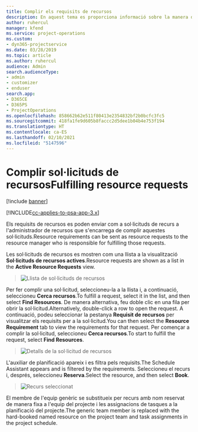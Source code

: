 ```yaml
---
title: Complir els requisits de recursos
description: En aquest tema es proporciona informació sobre la manera de complir els requisits dels recursos.
author: ruhercul
manager: kfend
ms.service: project-operations
ms.custom:
- dyn365-projectservice
ms.date: 03/28/2019
ms.topic: article
ms.author: ruhercul
audience: Admin
search.audienceType:
- admin
- customizer
- enduser
search.app:
- D365CE
- D365PS
- ProjectOperations
ms.openlocfilehash: 858662b62e511f80413e2354832bf2b0bcfc3fc5
ms.sourcegitcommit: 418fa1fe9d605b8faccc2d5dee1b04b4e753f194
ms.translationtype: HT
ms.contentlocale: ca-ES
ms.lasthandoff: 02/10/2021
ms.locfileid: "5147596"
---
```

# <a name="fulfilling-resource-requests"></a><span data-ttu-id="f5f2a-103">Complir sol·licituds de recursos</span><span class="sxs-lookup"><span data-stu-id="f5f2a-103">Fulfilling resource requests</span></span>

[!include [banner](../includes/psa-now-project-operations.md)]

[!INCLUDE[cc-applies-to-psa-app-3.x](../includes/cc-applies-to-psa-app-3x.md)]

<span data-ttu-id="f5f2a-104">Els requisits de recursos es poden enviar com a sol·licituds de recurs a l'administrador de recursos que s'encarrega de complir aquestes sol·licituds.</span><span class="sxs-lookup"><span data-stu-id="f5f2a-104">Resource requirements can be sent as resource requests to the resource manager who is responsible for fulfilling those requests.</span></span>

<span data-ttu-id="f5f2a-105">Les sol·licituds de recursos es mostren com una llista a la visualització **Sol·licituds de recursos actives**.</span><span class="sxs-lookup"><span data-stu-id="f5f2a-105">Resource requests are shown as a list in the **Active Resource Requests** view.</span></span>

> ![Llista de sol·licituds de recursos](media/Resource-Management-image59.png)

<span data-ttu-id="f5f2a-107">Per fer complir una sol·licitud, seleccioneu-la a la llista i, a continuació, seleccioneu **Cerca recursos**.</span><span class="sxs-lookup"><span data-stu-id="f5f2a-107">To fulfill a request, select it in the list, and then select **Find Resources**.</span></span> <span data-ttu-id="f5f2a-108">De manera alternativa, feu doble clic en una fila per obrir la sol·licitud.</span><span class="sxs-lookup"><span data-stu-id="f5f2a-108">Alternatively, double-click a row to open the request.</span></span> <span data-ttu-id="f5f2a-109">A continuació, podeu seleccionar la pestanya **Requisit de recursos** per visualitzar els requisits per a la sol·licitud.</span><span class="sxs-lookup"><span data-stu-id="f5f2a-109">You can then select the **Resource Requirement** tab to view the requirements for that request.</span></span> <span data-ttu-id="f5f2a-110">Per començar a complir la sol·licitud, seleccioneu **Cerca recursos**.</span><span class="sxs-lookup"><span data-stu-id="f5f2a-110">To start to fulfill the request, select **Find Resources**.</span></span>

> ![Detalls de la sol·licitud de recursos](media/Resource-Management-image60.png)

<span data-ttu-id="f5f2a-112">L'auxiliar de planificació apareix i es filtra pels requisits.</span><span class="sxs-lookup"><span data-stu-id="f5f2a-112">The Schedule Assistant appears and is filtered by the requirements.</span></span> <span data-ttu-id="f5f2a-113">Seleccioneu el recurs i, després, seleccioneu **Reserva**.</span><span class="sxs-lookup"><span data-stu-id="f5f2a-113">Select the resource, and then select **Book**.</span></span>

> ![Recurs seleccionat](media/Resource-Management-image61.png)

<span data-ttu-id="f5f2a-115">El membre de l'equip genèric se substitueix per recurs amb nom reservat de manera fixa a l'equip del projecte i les assignacions de tasques a la planificació del projecte.</span><span class="sxs-lookup"><span data-stu-id="f5f2a-115">The generic team member is replaced with the hard-booked named resource on the project team and task assignments in the project schedule.</span></span>
